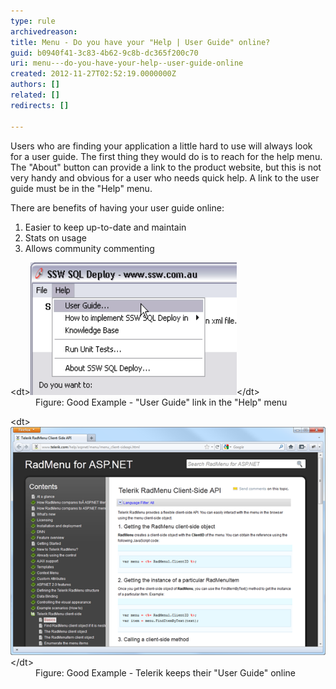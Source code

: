 ```yaml
---
type: rule
archivedreason: 
title: Menu - Do you have your "Help | User Guide" online?
guid: b0940f41-3c83-4b62-9c8b-dc365f200c70
uri: menu---do-you-have-your-help--user-guide-online
created: 2012-11-27T02:52:19.0000000Z
authors: []
related: []
redirects: []

---
```


Users who are finding your application a little hard to use will always look for a user guide. The first thing they would do is to reach for the help menu. The "About" button can provide a link to the product website, but this is not very handy and obvious for a user who needs quick help. A link to the user guide must be in the "Help" menu.

<!--endintro-->

There are benefits of having your user guide online:

1. Easier to keep up-to-date and maintain
2. Stats on usage
3. Allows community commenting

<dl class="goodImage">&lt;dt&gt;<img alt="Help User Guide" src="../../assets/RulesT3.gif" width="330" height="212">&lt;/dt&gt;
<dd>Figure: Good Example - "User Guide" link in the "Help" menu</dd></dl><dl class="goodImage">&lt;dt&gt;<img alt="Online User Guide" src="../../assets/TelerikUserGuide.png">&lt;/dt&gt;
<dd>Figure: Good Example - Telerik keeps their "User Guide" online</dd></dl>
